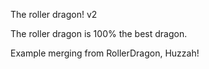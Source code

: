 The roller dragon! v2

The roller dragon is 100% the best dragon.

Example merging from RollerDragon, Huzzah!